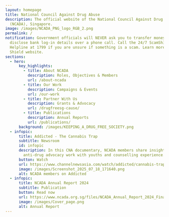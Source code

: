 ```yaml
---
layout: homepage
title: National Council Against Drug Abuse
description: The official website of the National Council Against Drug Abuse
  (NCADA), Singapore.
image: /images/NCADA_PNG_logo_RGB_2.png
permalink: /
notification: Government officials will NEVER ask you to transfer money or
  disclose bank log-in details over a phone call. Call the 24/7 ScamShield
  Helpline at 1799 if you are unsure if something is a scam. Learn more at Scam
  Shield website.
sections:
  - hero:
      key_highlights:
        - title: About NCADA
          description: Roles, Objectives & Members
          url: /about-ncada
        - title: Our Work
          description: Campaigns & Events
          url: /our-work
        - title: Partner With Us
          description: Grants & Advocacy
          url: /drugfreesg-cause/
        - title: Publications
          description: Annual Reports
          url: /publications/
      background: /images/KEEPING_A_DRUG_FREE_SOCIETY.png
  - infopic:
      title: Addicted - The Cannabis Trap
      subtitle: Newsroom
      id: infopic
      description: In this CNA documentary, NCADA members share insights from their
        anti-drug advocacy work with youths and counselling experience.
      button: Watch
      url: https://www.channelnewsasia.com/watch/addicted/cannabis-trap-5146341
      image: /images/Screenshot_2025_07_18_171640.png
      alt: NCADA members on Addicted
  - infopic:
      title: NCADA Annual Report 2024
      subtitle: Publication
      button: Read now
      url: https://www.ncada.org.sg/files/NCADA_Annual_Report_2024_Final_compressed.pdf
      image: /images/Cover_page.png
      alt: Annual Report
---
```

